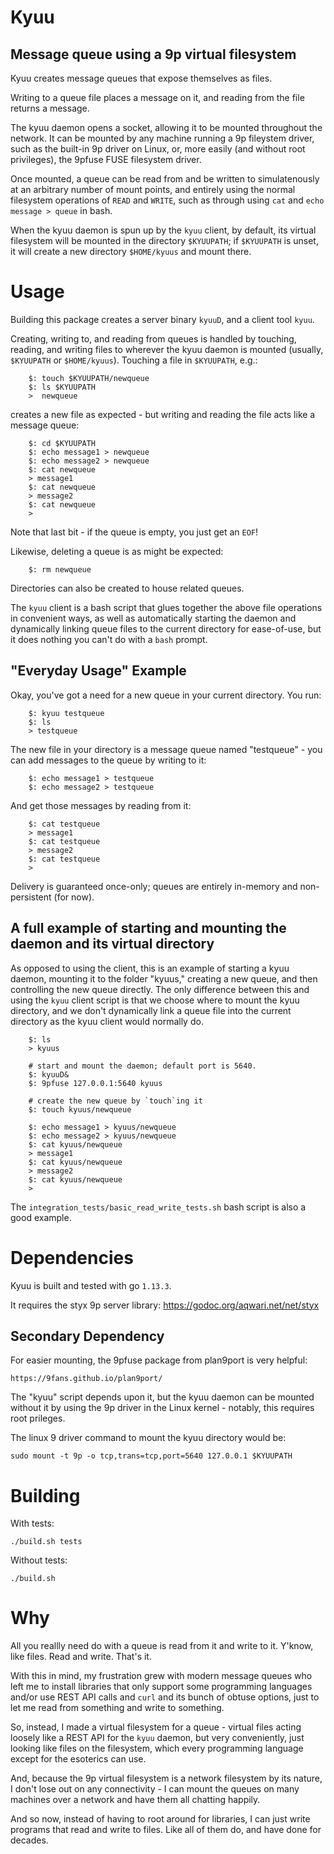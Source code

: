 # Kyuu

## Message queue using a 9p virtual filesystem

Kyuu creates message queues that expose themselves as files.

Writing to a queue file places a message on it, and reading
from the file returns a message.

The kyuu daemon opens a socket, allowing it to be mounted throughout
the network. It can be mounted by any machine running a 9p fileystem
driver, such as the built-in 9p driver on Linux, or, more easily (and
without root privileges), the 9pfuse FUSE filesystem driver.

Once mounted, a queue can be read from and be written to simulatenously
at an arbitrary number of mount points, and entirely using the normal
filesystem operations of `READ` and `WRITE`, such as through using `cat` and
`echo message > queue` in bash.

When the kyuu daemon is spun up by the `kyuu` client, by default, its
virtual filesystem will be mounted in the directory `$KYUUPATH`; if
`$KYUUPATH` is unset, it will create a new directory `$HOME/kyuus` and
mount there.

# Usage

Building this package creates a server binary `kyuuD`, and a client tool `kyuu`.

Creating, writing to, and reading from queues is handled by touching,
reading, and writing files to wherever the kyuu daemon is mounted (usually,
`$KYUUPATH` or `$HOME/kyuus`). Touching a file in `$KYUUPATH`, e.g.:

        $: touch $KYUUPATH/newqueue
        $: ls $KYUUPATH
        >  newqueue
        
creates a new file as expected - but writing and reading the file acts like
a message queue:

        $: cd $KYUUPATH
        $: echo message1 > newqueue
        $: echo message2 > newqueue
        $: cat newqueue
        > message1
        $: cat newqueue
        > message2
        $: cat newqueue
        > 

Note that last bit - if the queue is empty, you just get an `EOF`!

Likewise, deleting a queue is as might be expected:

        $: rm newqueue

Directories can also be created to house related queues.

The `kyuu` client is a bash script that glues together the above file
operations in convenient ways, as well as automatically starting the
daemon and dynamically linking queue files to the current directory for 
ease-of-use, but it does nothing you can't do with a `bash` prompt.

## "Everyday Usage" Example

Okay, you've got a need for a new queue in your current directory. You run:

        $: kyuu testqueue
        $: ls
        > testqueue

The new file in your directory is a message queue named "testqueue" -
you can add messages to the queue by writing to it:

        $: echo message1 > testqueue
        $: echo message2 > testqueue

And get those messages by reading from it:

        $: cat testqueue
        > message1
        $: cat testqueue
        > message2
        $: cat testqueue
        > 

Delivery is guaranteed once-only; queues are entirely in-memory and
non-persistent (for now).

## A full example of starting and mounting the daemon and its virtual directory

As opposed to using the client, this is an example of starting a kyuu
daemon, mounting it to the folder "kyuus," creating a new queue, and
then controlling the new queue directly. The only difference between this
and using the `kyuu` client script is that we choose where to mount the kyuu
directory, and we don't dynamically link a queue file into the current
directory as the kyuu client would normally do.

        $: ls
        > kyuus

        # start and mount the daemon; default port is 5640.
        $: kyuuD&
        $: 9pfuse 127.0.0.1:5640 kyuus

        # create the new queue by `touch`ing it
        $: touch kyuus/newqueue

        $: echo message1 > kyuus/newqueue
        $: echo message2 > kyuus/newqueue
        $: cat kyuus/newqueue
        > message1
        $: cat kyuus/newqueue
        > message2
        $: cat kyuus/newqueue
        >

The `integration_tests/basic_read_write_tests.sh` bash script is also
a good example.

# Dependencies

Kyuu is built and tested with go `1.13.3`.

It requires the styx 9p server library:
    https://godoc.org/aqwari.net/net/styx

## Secondary Dependency

For easier mounting, the 9pfuse package from plan9port is very helpful:

    https://9fans.github.io/plan9port/

The "kyuu" script depends upon it, but the kyuu daemon can be mounted
without it by using the 9p driver in the Linux kernel - notably, this
requires root prileges.

The linux 9 driver command to mount the kyuu directory would be:

    sudo mount -t 9p -o tcp,trans=tcp,port=5640 127.0.0.1 $KYUUPATH

# Building

With tests:

    ./build.sh tests

Without tests:

    ./build.sh

# Why

All you reallly need do with a queue is read from it and write to
it. Y'know, like files. Read and write. That's it.

With this in mind, my frustration grew with modern message queues who
left me to install libraries that only support some programming languages
and/or use REST API calls and `curl` and its bunch of obtuse options,
just to let me read from something and write to something.

So, instead, I made a virtual filesystem for a queue -
virtual files acting loosely like a REST API for the `kyuu` daemon,
but very conveniently, just looking like files on the filesystem,
which every programming language except for the esoterics can use.

And, because the 9p virtual filesystem is a network filesystem by
its nature, I don't lose out on any connectivity - I can mount
the queues on many machines over a network and have them all chatting
happily.

And so now, instead of having to root around for libraries, I can just
write programs that read and write to files. Like all of them do,
and have done for decades.

